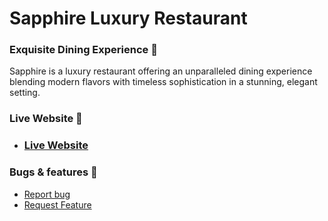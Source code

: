 # Sapphire Luxury Restaurant

### Exquisite Dining Experience 🌟
Sapphire is a luxury restaurant offering an unparalleled dining experience blending modern flavors with timeless sophistication in a stunning, elegant setting.

### Live Website 👀

- ### [Live Website](https://velimirpaleksic.github.io/sapphire/)

### Bugs & features 🧩
- [Report bug](https://github.com/velimirpaleksic/portfolio/issues)
- [Request Feature](https://github.com/velimirpaleksic/portfolio/issues)
